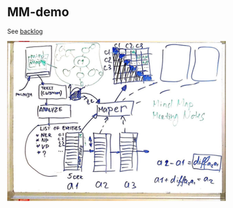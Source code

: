 # MM-demo

See [backlog](https://docs.google.com/spreadsheets/d/1uTqkZLnjPkgGWoH3Vkg3unEWrG3S-EqRwAIhGvOchUg/edit?usp=sharing) 

<img src="notes/boadr1.jpg" alt="Boadr1">

